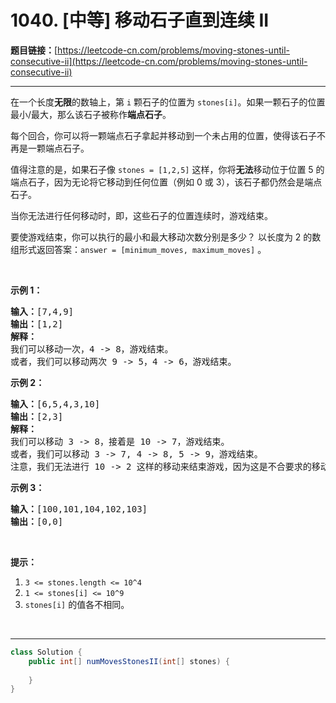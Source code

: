 # 1040. [中等] 移动石子直到连续 II

**题目链接：**[https://leetcode-cn.com/problems/moving-stones-until-consecutive-ii](https://leetcode-cn.com/problems/moving-stones-until-consecutive-ii)

---

<div class="content__1Y2H">
 <div class="notranslate">
  <p>在一个长度<strong>无限</strong>的数轴上，第 <code>i</code> 颗石子的位置为&nbsp;<code>stones[i]</code>。如果一颗石子的位置最小/最大，那么该石子被称作<strong>端点石子</strong>。</p> 
  <p>每个回合，你可以将一颗端点石子拿起并移动到一个未占用的位置，使得该石子不再是一颗端点石子。</p> 
  <p>值得注意的是，如果石子像&nbsp;<code>stones = [1,2,5]</code>&nbsp;这样，你将<strong>无法</strong>移动位于位置 5 的端点石子，因为无论将它移动到任何位置（例如 0 或 3），该石子都仍然会是端点石子。</p> 
  <p>当你无法进行任何移动时，即，这些石子的位置连续时，游戏结束。</p> 
  <p>要使游戏结束，你可以执行的最小和最大移动次数分别是多少？ 以长度为 2 的数组形式返回答案：<code>answer = [minimum_moves, maximum_moves]</code> 。</p> 
  <p>&nbsp;</p> 
  <p><strong>示例 1：</strong></p> 
  <pre class="language-text"><strong>输入：</strong>[7,4,9]
<strong>输出：</strong>[1,2]
<strong>解释：</strong>
我们可以移动一次，4 -&gt; 8，游戏结束。
或者，我们可以移动两次 9 -&gt; 5，4 -&gt; 6，游戏结束。
</pre> 
  <p><strong>示例&nbsp;2：</strong></p> 
  <pre class="language-text"><strong>输入：</strong>[6,5,4,3,10]
<strong>输出：</strong>[2,3]
<strong>解释：</strong>
我们可以移动 3 -&gt; 8，接着是 10 -&gt; 7，游戏结束。
或者，我们可以移动 3 -&gt; 7, 4 -&gt; 8, 5 -&gt; 9，游戏结束。
注意，我们无法进行 10 -&gt; 2 这样的移动来结束游戏，因为这是不合要求的移动。
</pre> 
  <p><strong>示例 3：</strong></p> 
  <pre class="language-text"><strong>输入：</strong>[100,101,104,102,103]
<strong>输出：</strong>[0,0]</pre> 
  <p>&nbsp;</p> 
  <p><strong>提示：</strong></p> 
  <ol> 
   <li><code>3 &lt;= stones.length &lt;= 10^4</code></li> 
   <li><code>1 &lt;= stones[i] &lt;= 10^9</code></li> 
   <li><code>stones[i]</code>&nbsp;的值各不相同。</li> 
  </ol> 
  <p>&nbsp;</p> 
 </div>
</div>

---

```java
class Solution {
    public int[] numMovesStonesII(int[] stones) {
        
    }
}
```